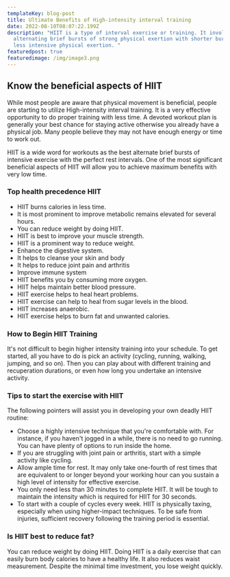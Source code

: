 ```yaml
---
templateKey: blog-post
title: Ultimate Benefits of High-intensity interval training
date: 2022-08-10T08:07:22.199Z
description: "HIIT is a type of interval exercise or training. It involves
  alternating brief bursts of strong physical exertion with shorter bursts of
  less intensive physical exertion. "
featuredpost: true
featuredimage: /img/image3.png
---
```

## Know the beneficial aspects of HIIT

While most people are aware that physical movement is beneficial, people are starting to utilize High-intensity interval training. It is a very effective opportunity to do proper training with less time. A devoted workout plan is generally your best chance for staying active otherwise you already have a physical job. Many people believe they may not have enough energy or time to work out. 

HIIT is a wide word for workouts as the best alternate brief bursts of intensive exercise with the perfect rest intervals. One of the most significant beneficial aspects of HIIT will allow you to achieve maximum benefits with very low time.

### Top health precedence HIIT

* HIIT burns calories in less time.
* It is most prominent to improve metabolic remains elevated for several hours.
* You can reduce weight by doing HIIT.
* HIIT is best to improve your muscle strength.
* HIIT is a prominent way to reduce weight.
* Enhance the digestive system.
* It helps to cleanse your skin and body
* It helps to reduce joint pain and arthritis
* Improve immune system
* HIIT benefits you by consuming more oxygen.
* HIIT helps maintain better blood pressure.
* HIIT exercise helps to heal heart problems.
* HIIT exercise can help to heal from sugar levels in the blood.
* HIIT increases anaerobic.
* HIIT exercise helps to burn fat and unwanted calories.

### How to Begin HIIT Training

It's not difficult to begin higher intensity training into your schedule. To get started, all you have to do is pick an activity (cycling, running, walking, jumping, and so on). Then you can play about with different training and recuperation durations, or even how long you undertake an intensive activity.

### Tips to start the exercise with HIIT

The following pointers will assist you in developing your own deadly HIIT routine:

* Choose a highly intensive technique that you're comfortable with. For instance, if you haven't jogged in a while, there is no need to go running. You can have plenty of options to run inside the home.
* If you are struggling with joint pain or arthritis, start with a simple activity like cycling.
* Allow ample time for rest. It may only take one-fourth of rest times that are equivalent to or longer beyond your working hour can you sustain a high level of intensity for effective exercise.
* You only need less than 30 minutes to complete HIIT. It will be tough to maintain the intensity which is required for HIIT for 30 seconds.
* To start with a couple of cycles every week. HIIT is physically taxing, especially when using higher-impact techniques. To be safe from injuries, sufficient recovery following the training period is essential.

### Is HIIT best to reduce fat?

You can reduce weight by doing HIIT. Doing HIIT is a daily exercise that can easily burn body calories to have a healthy life. It also reduces waist measurement. Despite the minimal time investment, you lose weight quickly.